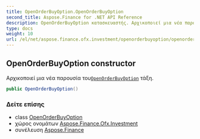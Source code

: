 ```yaml
---
title: OpenOrderBuyOption.OpenOrderBuyOption
second_title: Aspose.Finance for .NET API Reference
description: OpenOrderBuyOption κατασκευαστής. Αρχικοποιεί μια νέα παρουσία τουOpenOrderBuyOption τάξη.
type: docs
weight: 10
url: /el/net/aspose.finance.ofx.investment/openorderbuyoption/openorderbuyoption/
---
```

## OpenOrderBuyOption constructor

Αρχικοποιεί μια νέα παρουσία του[`OpenOrderBuyOption`](../) τάξη.

```csharp
public OpenOrderBuyOption()
```

### Δείτε επίσης

* class [OpenOrderBuyOption](../)
* χώρος ονομάτων [Aspose.Finance.Ofx.Investment](../../openorderbuyoption/)
* συνέλευση [Aspose.Finance](../../../)


